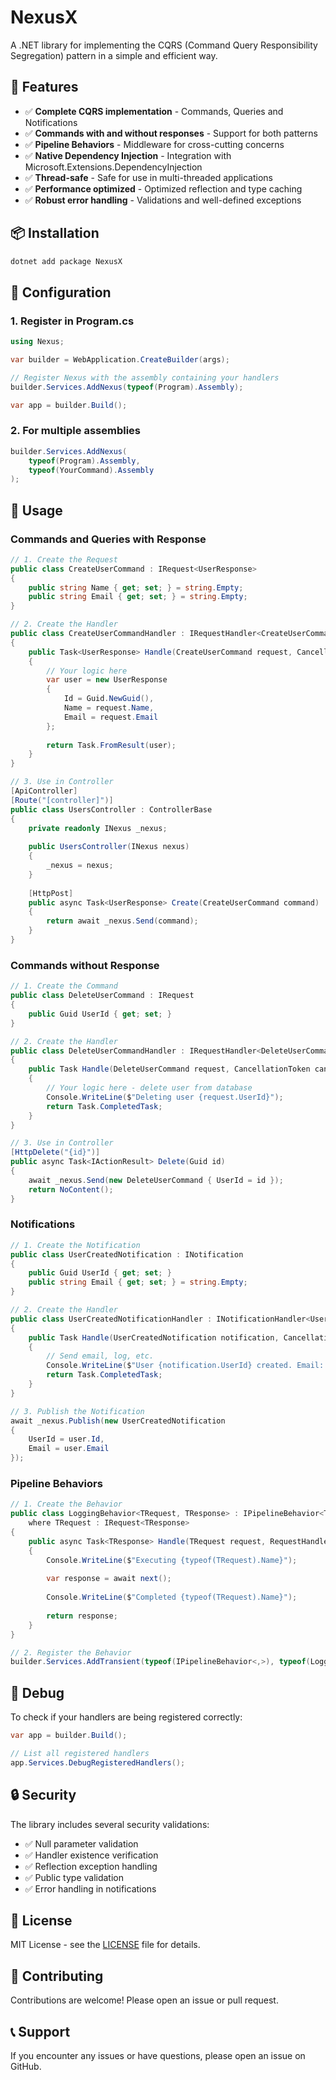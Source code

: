 # NexusX

A .NET library for implementing the CQRS (Command Query Responsibility Segregation) pattern in a simple and efficient way.

## 🚀 Features

- ✅ **Complete CQRS implementation** - Commands, Queries and Notifications
- ✅ **Commands with and without responses** - Support for both patterns
- ✅ **Pipeline Behaviors** - Middleware for cross-cutting concerns
- ✅ **Native Dependency Injection** - Integration with Microsoft.Extensions.DependencyInjection
- ✅ **Thread-safe** - Safe for use in multi-threaded applications
- ✅ **Performance optimized** - Optimized reflection and type caching
- ✅ **Robust error handling** - Validations and well-defined exceptions

## 📦 Installation

```bash
dotnet add package NexusX
```

## 🔧 Configuration

### 1. Register in Program.cs

```csharp
using Nexus;

var builder = WebApplication.CreateBuilder(args);

// Register Nexus with the assembly containing your handlers
builder.Services.AddNexus(typeof(Program).Assembly);

var app = builder.Build();
```

### 2. For multiple assemblies

```csharp
builder.Services.AddNexus(
    typeof(Program).Assembly,
    typeof(YourCommand).Assembly
);
```

## 📝 Usage

### Commands and Queries with Response

```csharp
// 1. Create the Request
public class CreateUserCommand : IRequest<UserResponse>
{
    public string Name { get; set; } = string.Empty;
    public string Email { get; set; } = string.Empty;
}

// 2. Create the Handler
public class CreateUserCommandHandler : IRequestHandler<CreateUserCommand, UserResponse>
{
    public Task<UserResponse> Handle(CreateUserCommand request, CancellationToken cancellationToken)
    {
        // Your logic here
        var user = new UserResponse 
        { 
            Id = Guid.NewGuid(), 
            Name = request.Name, 
            Email = request.Email 
        };
        
        return Task.FromResult(user);
    }
}

// 3. Use in Controller
[ApiController]
[Route("[controller]")]
public class UsersController : ControllerBase
{
    private readonly INexus _nexus;
    
    public UsersController(INexus nexus)
    {
        _nexus = nexus;
    }
    
    [HttpPost]
    public async Task<UserResponse> Create(CreateUserCommand command)
    {
        return await _nexus.Send(command);
    }
}
```

### Commands without Response

```csharp
// 1. Create the Command
public class DeleteUserCommand : IRequest
{
    public Guid UserId { get; set; }
}

// 2. Create the Handler
public class DeleteUserCommandHandler : IRequestHandler<DeleteUserCommand>
{
    public Task Handle(DeleteUserCommand request, CancellationToken cancellationToken)
    {
        // Your logic here - delete user from database
        Console.WriteLine($"Deleting user {request.UserId}");
        return Task.CompletedTask;
    }
}

// 3. Use in Controller
[HttpDelete("{id}")]
public async Task<IActionResult> Delete(Guid id)
{
    await _nexus.Send(new DeleteUserCommand { UserId = id });
    return NoContent();
}
```

### Notifications

```csharp
// 1. Create the Notification
public class UserCreatedNotification : INotification
{
    public Guid UserId { get; set; }
    public string Email { get; set; } = string.Empty;
}

// 2. Create the Handler
public class UserCreatedNotificationHandler : INotificationHandler<UserCreatedNotification>
{
    public Task Handle(UserCreatedNotification notification, CancellationToken cancellationToken)
    {
        // Send email, log, etc.
        Console.WriteLine($"User {notification.UserId} created. Email: {notification.Email}");
        return Task.CompletedTask;
    }
}

// 3. Publish the Notification
await _nexus.Publish(new UserCreatedNotification 
{ 
    UserId = user.Id, 
    Email = user.Email 
});
```

### Pipeline Behaviors

```csharp
// 1. Create the Behavior
public class LoggingBehavior<TRequest, TResponse> : IPipelineBehavior<TRequest, TResponse>
    where TRequest : IRequest<TResponse>
{
    public async Task<TResponse> Handle(TRequest request, RequestHandlerDelegate<TResponse> next, CancellationToken cancellationToken)
    {
        Console.WriteLine($"Executing {typeof(TRequest).Name}");
        
        var response = await next();
        
        Console.WriteLine($"Completed {typeof(TRequest).Name}");
        
        return response;
    }
}

// 2. Register the Behavior
builder.Services.AddTransient(typeof(IPipelineBehavior<,>), typeof(LoggingBehavior<,>));
```

## 🐛 Debug

To check if your handlers are being registered correctly:

```csharp
var app = builder.Build();

// List all registered handlers
app.Services.DebugRegisteredHandlers();
```

## 🔒 Security

The library includes several security validations:

- ✅ Null parameter validation
- ✅ Handler existence verification
- ✅ Reflection exception handling
- ✅ Public type validation
- ✅ Error handling in notifications

## 📄 License

MIT License - see the [LICENSE](LICENSE) file for details.

## 🤝 Contributing

Contributions are welcome! Please open an issue or pull request.

## 📞 Support

If you encounter any issues or have questions, please open an issue on GitHub. 